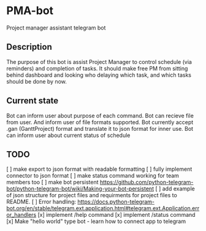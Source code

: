 # PMA-bot

Project manager assistant telegram bot

## Description

The purpose of this bot is assist Project Manager to control schedule (via reminders) and completion of tasks.
It should make free PM from sitting behind dashboard and looking who delaying which task, and which tasks should be done by now.

## Current state

Bot can inform user about purpose of each command.
Bot can recieve file from user. And inform user of file formats supported.
Bot currently accept .gan (GanttProject) format and translate it to json format for inner use.
Bot can inform user about current status of schedule

## TODO

[ ] make export to json format with readable formatting
[ ] fully implement connector to json format
[ ] make status command working for team members too
[ ] make bot persistent https://github.com/python-telegram-bot/python-telegram-bot/wiki/Making-your-bot-persistent
[ ] add example of json structure for project files and requirments for project files to README.
[ ] Error handling: https://docs.python-telegram-bot.org/en/stable/telegram.ext.application.html#telegram.ext.Application.error_handlers
[x] implement /help command
[x] implement /status command
[x] Make "hello world" type bot - learn how to connect app to telegram
